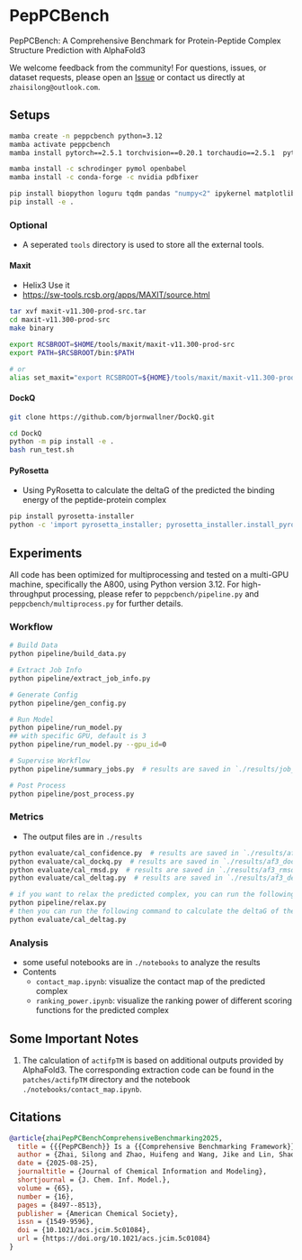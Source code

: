 # PepPCBench

PepPCBench: A Comprehensive Benchmark for Protein-Peptide Complex Structure Prediction with AlphaFold3

We welcome feedback from the community!
For questions, issues, or dataset requests, please open an [Issue](https://github.com/zhaisilong/PepPCBench/issues) or contact us directly at `zhaisilong@outlook.com`.

## Setups

```bash
mamba create -n peppcbench python=3.12
mamba activate peppcbench
mamba install pytorch==2.5.1 torchvision==0.20.1 torchaudio==2.5.1  pytorch-cuda=11.8 -c pytorch -c nvidia

mamba install -c schrodinger pymol openbabel
mamba install -c conda-forge -c nvidia pdbfixer

pip install biopython loguru tqdm pandas "numpy<2" ipykernel matplotlib seaborn fire pdb-tools gemmi gpustat absl-py
pip install -e .
```

### Optional

- A seperated `tools` directory is used to store all the external tools.

#### Maxit

- Helix3 Use it
- <https://sw-tools.rcsb.org/apps/MAXIT/source.html>

```bash
tar xvf maxit-v11.300-prod-src.tar
cd maxit-v11.300-prod-src
make binary

export RCSBROOT=$HOME/tools/maxit/maxit-v11.300-prod-src
export PATH=$RCSBROOT/bin:$PATH

# or
alias set_maxit="export RCSBROOT=${HOME}/tools/maxit/maxit-v11.300-prod-src && export PATH=${RCSBROOT}/bin:${PATH}"
```

#### DockQ

```bash
git clone https://github.com/bjornwallner/DockQ.git

cd DockQ
python -m pip install -e .
bash run_test.sh
```

#### PyRosetta

- Using PyRosetta to calculate the deltaG of the predicted the binding energy of the peptide-protein complex

```bash
pip install pyrosetta-installer
python -c 'import pyrosetta_installer; pyrosetta_installer.install_pyrosetta()'
```

## Experiments

All code has been optimized for multiprocessing and tested on a multi-GPU machine, specifically the A800, using Python version 3.12. For high-throughput processing, please refer to `peppcbench/pipeline.py` and `peppcbench/multiprocess.py` for further details.

### Workflow

```bash
# Build Data
python pipeline/build_data.py

# Extract Job Info
python pipeline/extract_job_info.py

# Generate Config
python pipeline/gen_config.py

# Run Model
python pipeline/run_model.py
## with specific GPU, default is 3
python pipeline/run_model.py --gpu_id=0

# Supervise Workflow
python pipeline/summary_jobs.py  # results are saved in `./results/job_summary.png` and `./results/job_summary.csv`

# Post Process
python pipeline/post_process.py
```

### Metrics

- The output files are in `./results`

```bash
python evaluate/cal_confidence.py  # results are saved in `./results/af3_confidence.csv`
python evaluate/cal_dockq.py  # results are saved in `./results/af3_dockq.csv`
python evaluate/cal_rmsd.py  # results are saved in `./results/af3_rmsd.csv`
python evaluate/cal_deltag.py  # results are saved in `./results/af3_deltag.csv`

# if you want to relax the predicted complex, you can run the following command:
python pipeline/relax.py
# then you can run the following command to calculate the deltaG of the predicted complex after relaxation
python evaluate/cal_deltag.py
```

### Analysis

- some useful notebooks are in `./notebooks` to analyze the results
- Contents
  - `contact_map.ipynb`: visualize the contact map of the predicted complex
  - `ranking_power.ipynb`: visualize the ranking power of different scoring functions for the predicted complex

## Some Important Notes

1. The calculation of `actifpTM` is based on additional outputs provided by AlphaFold3. The corresponding extraction code can be found in the `patches/actifpTM` directory and the notebook `./notebooks/contact_map.ipynb`.

## Citations

```bibtex
@article{zhaiPepPCBenchComprehensiveBenchmarking2025,
  title = {{{PepPCBench}} Is a {{Comprehensive Benchmarking Framework}} for {{Protein}}–{{Peptide Complex Structure Prediction}}},
  author = {Zhai, Silong and Zhao, Huifeng and Wang, Jike and Lin, Shaolong and Liu, Tiantao and Gu, Shukai and Jiang, Dejun and Liu, Huanxiang and Kang, Yu and Yao, Xiaojun and Hou, Tingjun},
  date = {2025-08-25},
  journaltitle = {Journal of Chemical Information and Modeling},
  shortjournal = {J. Chem. Inf. Model.},
  volume = {65},
  number = {16},
  pages = {8497--8513},
  publisher = {American Chemical Society},
  issn = {1549-9596},
  doi = {10.1021/acs.jcim.5c01084},
  url = {https://doi.org/10.1021/acs.jcim.5c01084}
}
```
